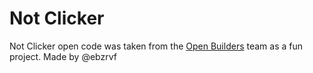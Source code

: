 # Not Clicker

Not Clicker open code was taken from the [Open Builders](https://openbuilders.xyz) team as a fun project.
Made by @ebzrvf
